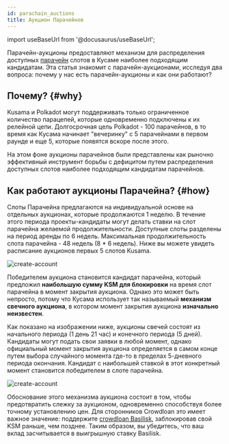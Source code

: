 ```yaml
---
id: parachain_auctions
title: Аукцион Парачейнов
---
```


import useBaseUrl from '@docusaurus/useBaseUrl';

Парачейн-аукционы предоставляют механизм для распределения доступных [парачейн](/parachains) слотов в Кусаме наиболее подходящим кандидатам. Эта статья знакомит с парачейн-аукционами, исследуя два вопроса: почему у нас есть парачейн-аукционы и как они работают?

## Почему? {#why}

Kusama и Polkadot могут поддерживать только ограниченное количество парацепей, которые одновременно подключены к их релейной цепи. Долгосрочная цель Polkadot - 100 парачейнов, в то время как Кусама начинает "вечеринку" с 5 парачейнами в первом раунде и еще 5, которые появятся вскоре после этого.

На этом фоне аукционы парачейнов были представлены как рыночно эффективный инструмент борьбы с дефицитом путем распределения доступных слотов наиболее подходящим кандидатам парачейнов.


## Как работают аукционы Парачейна? {#how}

Слоты Парачейна предлагаются на индивидуальной основе на отдельных аукционах, которые продолжаются 1 неделю. В течение этого периода проекты-кандидаты могут делать ставки на слот парачейна желаемой продолжительности. Доступные слоты разделены на период аренды по 6 недель. Максимальная продолжительность слота парачейна - 48 недель (8 * 6 недель). Ниже вы можете увидеть расписание аукционов первых 5 слотов Kusama.

<div style={{textAlign: 'center', marginBottom: '2rem'}}>
  <img alt="create-account" src={useBaseUrl('/img/parachain-auctions/ksm-schedule.jpg')}  />
</div>

Победителем аукциона становится кандидат парачейна, который предложил **наибольшую сумму KSM для блокировки** на время слот парачейна в момент закрытия аукциона. Однако это может быть непросто, потому что Кусама использует так называемый **механизм свечного аукциона**, в котором момент закрытия аукциона **изначально неизвестен**.

Как показано на изображении ниже, аукционы свечей состоят из начального периода (1 день 21 час) и конечного периода (5 дней). Кандидаты могут подать свои заявки в любой момент, однако официальный момент закрытия аукциона определяется в самом конце путем выбора случайного момента где-то в пределах 5-дневного периода окончания. Кандидат с наибольшей ставкой в этот конкретный момент становится победителем в слоте парачейна.

<div style={{textAlign: 'center', marginBottom: '2rem'}}>
  <img alt="create-account" src={useBaseUrl('/img/parachain-auctions/auction-mechanism.jpg')}  />
</div>

Обоснование этого механизма аукциона состоит в том, чтобы предотвратить слежку за аукционом, одновременно способствуя более точному установлению цен. Для сторонников Crowdloan это имеет важное значение: поддержите [crowdloan Basilisk](/basilisk_crowdloan), заблокировав свой KSM раньше, чем позднее. Таким образом, вы убедитесь, что ваш вклад засчитывается в выигрышную ставку Basilisk.
